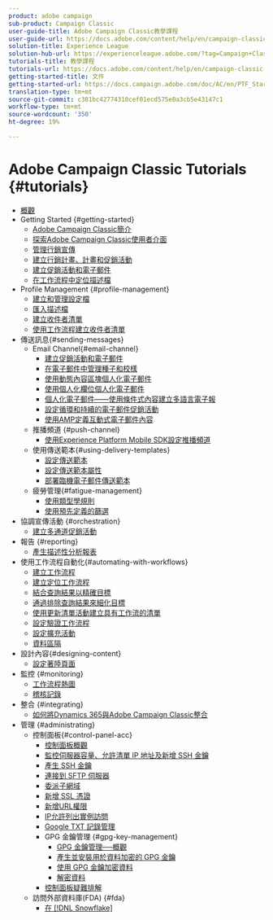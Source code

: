 ```yaml
---
product: adobe campaign
sub-product: Campaign Classic
user-guide-title: Adobe Campaign Classic教學課程
user-guide-url: https://docs.adobe.com/content/help/en/campaign-classic-learn/tutorials/overview.html
solution-title: Experience League
solution-hub-url: https://experienceleague.adobe.com/?tag=Campaign+Classic#recommended/solutions/campaign
tutorials-title: 教學課程
tutorials-url: https://docs.adobe.com/content/help/en/campaign-classic-learn/tutorials/overview.html
getting-started-title: 文件
getting-started-url: https://docs.campaign.adobe.com/doc/AC/en/PTF_Starting_with_Adobe_Campaign_About_Adobe_Campaign_Classic.html
translation-type: tm+mt
source-git-commit: c381bc42774310cef01ecd575e0a3cb5e43147c1
workflow-type: tm+mt
source-wordcount: '350'
ht-degree: 19%

---
```



# Adobe Campaign Classic Tutorials {#tutorials}

+ [概觀](/help/acc/overview.md)
+ Getting Started {#getting-started}
   + [Adobe Campaign Classic簡介](/help/acc/getting-started/introduction-to-adobe-campaign-classic.md)
   + [探索Adobe Campaign Classic使用者介面](/help/acc/getting-started/exploring-the-adobe-campaign-classic-user-interface.md)
   + [管理行銷宣傳](/help/acc/getting-started/managing-marketing-campaigns.md)
   + [建立行銷計畫、計畫和促銷活動](/help/acc/getting-started/creating-a-marketing-plan-programs-and-campaigns.md)
   + [建立促銷活動和電子郵件](https://docs.adobe.com/content/help/en/campaign-classic-learn/tutorials/getting-started/creating-a-campaign-and-an-email.html)
   + [在工作流程中定位描述檔](/help/acc/getting-started/targeting-profiles-in-a-workflow.md)
+ Profile Management {#profile-management}
   + [建立和管理設定檔](/help/acc/profile-management/create-and-manage-profiles.md)
   + [匯入描述檔](/help/acc/data-management/importing-profiles.md)
   + [建立收件者清單](/help/acc/profile-management/creating-a-list-of-recipients.md)
   + [使用工作流程建立收件者清單](/help/acc/profile-management/creating-a-list-of-recipients-with-a-workflow.md)
+ 傳送訊息{#sending-messages}
   + Email Channel{#email-channel}
      + [建立促銷活動和電子郵件](/help/acc/getting-started/creating-a-campaign-and-an-email.md)
      + [在電子郵件中管理種子和校樣](/help/acc/sending-messages/managing-seed-and-proofs.md)
      + [使用動態內容區塊個人化電子郵件](/help/acc/sending-messages/email-channel/personalization-with-dynamic-content-blocks.md)
      + [使用個人化欄位個人化電子郵件](/help/acc/sending-messages/email-channel/personalizing-emails-using-personalization-fields.md)
      + [個人化電子郵件——使用條件式內容建立多語言電子報](/help/acc/sending-messages/email-channel/personalizing-emails-create-a-multi-lingual-newsletter-using-conditional-content.md)
      + [設定循環和持續的電子郵件促銷活動](/help/acc/sending-messages/recurring-deliveries.md)
      + [使用AMP定義互動式電子郵件內容](/help/acc/sending-messages/email-channel/defining-interactive-email-content-with-amp.md)
   + 推播頻道 {#push-channel}
      + [使用Experience Platform Mobile SDK設定推播頻道](/help/acc/sending-messages/mobile-channel/configure-push-using-aep-mobile-sdk.md)
   + 使用傳送範本{#using-delivery-templates}
      + [設定傳送範本](/help/acc/sending-messages/using-delivery-templates/configuring-a-delivery-template.md)
      + [設定傳送範本屬性](/help/acc/sending-messages/using-delivery-templates/setting-delivery-template-properties.md)
      + [部署臨機電子郵件傳送範本](/help/acc/sending-messages/using-delivery-templates/deploying-ad-hoc-email-delivery-template.md)
   + 疲勞管理{#fatigue-management}
      + [使用類型學規則](/help/acc/sending-messages/fatigue-management/typology-rules-for-fatigue-management.md)
      + [使用預先定義的篩選](/help/acc/sending-messages/fatigue-management/fatigue-management-using-filters.md)
+ 協調宣傳活動 {#orchestration}
   + [建立多通道促銷活動](/help/acc/orchestrating-campaigns/multi-channel-campaigns.md)
+ 報告 {#reporting}
   + [產生描述性分析報表](/help/acc/reporting/generating-a-descriptive-analysis-report.md)
+ 使用工作流程自動化{#automating-with-workflows}
   + [建立工作流程](/help/acc/automating-with-workflows/creating-a-workflow.md)
   + [建立定位工作流程](/help/acc/automating-with-workflows/creating-a-targeting-workflow.md)
   + [結合查詢結果以精確目標](/help/acc/automating-with-workflows/refining-targets-by-combining-query-results.md)
   + [通過排除查詢結果來細化目標](/help/acc/automating-with-workflows/refining-targets-by-excluding-query-results.md)
   + [使用更新清單活動建立具有工作流的清單](/help/acc/automating-with-workflows/using-the-update-list-activity.md)
   + [設定驗證工作流程](/help/acc/automating-with-workflows/validation-flow-configuration.md)
   + [設定擴充活動](/help/acc/automating-with-workflows/enrichment-activity.md)
   + [資料區隔](/help/acc/data-management/data-segmentation.md)
+ 設計內容{#designing-content}
   + [設定著陸頁面](/help/acc/designing-content/configure-landingpages.md)
+ 監控 {#monitoring}
   + [工作流程熱圖](/help/acc/monitoring-campaign-classic/workflow-heatmap.md)
   + [稽核記錄](/help/acc/monitoring-campaign-classic/audit-trail.md)
+ 整合 {#integrating}
   + [如何將Dynamics 365與Adobe Campaign Classic整合](/help/acc/integrations/dynamics365-integration.md)
+ 管理 {#administrating}
   + 控制面板{#control-panel-acc}
      + [控制面板概觀](/help/acc/monitoring-campaign-classic/control-panel/control-panel-overview.md)
      + [監控伺服器容量、允許清單 IP 地址及新增 SSH 金鑰](/help/acc/monitoring-campaign-classic/control-panel/monitoring-server-capacity-allow-listing-adding-ssh-key.md)
      + [產生 SSH 金鑰](/help/acc/monitoring-campaign-classic/control-panel/generate-ssh-key.md)
      + [連接到 SFTP 伺服器](/help/acc/monitoring-campaign-classic/control-panel/connect-to-sftp-server.md)
      + [委派子網域](/help/acc/monitoring-campaign-classic/control-panel/subdomain-delegation.md)
      + [新增 SSL 憑證](/help/acc/monitoring-campaign-classic/control-panel/adding-ssl-certificates.md)
      + [新增URL權限](/help/acc/monitoring-campaign-classic/control-panel/adding-url-permissions.md)
      + [IP允許列出實例訪問](/help/acc/monitoring-campaign-classic/control-panel/ip-allow-listing.md)
      + [Google TXT 記錄管理](/help/acc/monitoring-campaign-classic/control-panel/google-txt-record-management.md)
      + GPG 金鑰管理 {#gpg-key-management}
         + [GPG 金鑰管理──概觀](/help/acc/monitoring-campaign-classic/control-panel/gpg-key-management/gpg-key-management-overview.md)
         + [產生並安裝用於資料加密的 GPG 金鑰](/help/acc/monitoring-campaign-classic/control-panel/gpg-key-management/generating-and-installing-gpg-keys-for-data-encryption.md)
         + [使用 GPG 金鑰加密資料](/help/acc/monitoring-campaign-classic/control-panel/gpg-key-management/using-a-gpg-key-to-encrypt-data.md)
         + [解密資料](/help/acc/monitoring-campaign-classic/control-panel/gpg-key-management/decrypting-data.md)
      + [控制面板疑難排解](/help/acc/monitoring-campaign-classic/control-panel/trouble-shooting.md)
   + 訪問外部資料庫(FDA) {#fda}
      + [在 [!DNL Snowflake]](/help/acc/administrating/snowflake/big-data-segmentation-on-snowflake.md)

